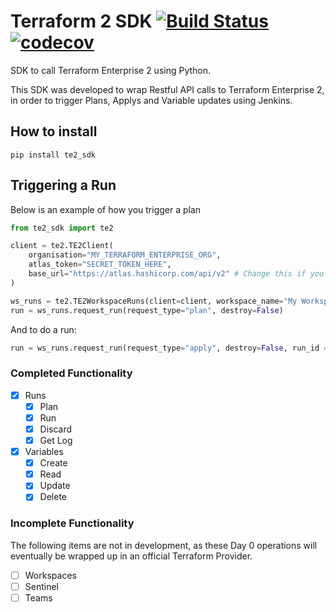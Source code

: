 # Terraform 2 SDK [![Build Status](https://travis-ci.org/westpac-cloud-engineering/Terraform-Enterprise-2-Python-SDK.svg?branch=master)](https://travis-ci.org/westpac-cloud-engineering/Terraform-Enterprise-2-Python-SDK) [![codecov](https://codecov.io/gh/westpac-cloud-engineering/Terraform-Enterprise-2-Python-SDK/branch/master/graph/badge.svg)](https://codecov.io/gh/westpac-cloud-engineering/Terraform-Enterprise-2-Python-SDK) 

SDK to call Terraform Enterprise 2 using Python.

This SDK was developed to wrap Restful API calls to Terraform Enterprise 2, in order to trigger Plans, Applys and Variable updates using Jenkins. 

## How to install

```
pip install te2_sdk
```

## Triggering a Run
Below is an example of how you trigger a plan

```python
from te2_sdk import te2

client = te2.TE2Client(
    organisation="MY_TERRAFORM_ENTERPRISE_ORG",
    atlas_token="SECRET_TOKEN_HERE",
    base_url="https://atlas.hashicorp.com/api/v2" # Change this if you are using a private install
)

ws_runs = te2.TE2WorkspaceRuns(client=client, workspace_name="My Workspace Name" )
run = ws_runs.request_run(request_type="plan", destroy=False)

```

And to do a run:
```python
run = ws_runs.request_run(request_type="apply", destroy=False, run_id = "RUN_ID_FROM_PLAN")
```

### Completed Functionality

- [x] Runs
    - [x] Plan
    - [x] Run
    - [x] Discard
    - [x] Get Log
- [x] Variables
    - [x] Create
    - [x] Read
    - [x] Update
    - [x] Delete
    
### Incomplete Functionality
The following items are not in development, as these Day 0 operations will eventually be wrapped up in an official Terraform Provider. 
- [ ] Workspaces
- [ ] Sentinel
- [ ] Teams